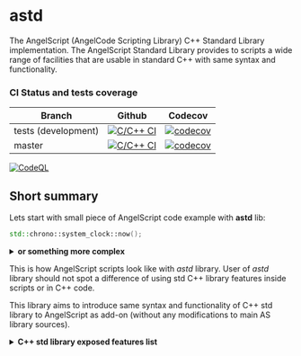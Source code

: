 # astd
The AngelScript (AngelCode Scripting Library) C++ Standard Library implementation. The AngelScript Standard Library provides to scripts a wide range of facilities that are usable in standard C++ with same syntax and functionality. 

### CI Status and tests coverage
Branch   | Github  | Codecov
---------|---------|---------
tests (development)    | [![C/C++ CI](https://github.com/oktonion/astd/actions/workflows/c-cpp.yml/badge.svg?branch=tests)](https://github.com/oktonion/astd/actions/workflows/c-cpp.yml)| [![codecov](https://codecov.io/gh/oktonion/astd/branch/tests/graph/badge.svg)](https://codecov.io/gh/oktonion/astd/branch/tests)
master   | [![C/C++ CI](https://github.com/oktonion/astd/actions/workflows/c-cpp.yml/badge.svg)](https://github.com/oktonion/astd/actions/workflows/c-cpp.yml) | [![codecov](https://codecov.io/gh/oktonion/astd/branch/tests/graph/badge.svg)](https://codecov.io/gh/oktonion/astd)


[![CodeQL](https://github.com/oktonion/astd/actions/workflows/codeql.yml/badge.svg)](https://github.com/oktonion/astd/actions/workflows/codeql.yml)

## Short summary

Lets start with small piece of AngelScript code example with **astd** lib:

```cpp
std::chrono::system_clock::now();
```

<details>
<summary><b>or something more complex</b></summary>

*script.as*
```cpp
int chrono_and_print_test() {
      std::chrono::system_clock::time_point begin_sys = std::chrono::system_clock::now();
      std::chrono::steady_clock::time_point begin_st = std::chrono::steady_clock::now();
      auto end_sys = std::chrono::system_clock::now();
      auto end_st = std::chrono::steady_clock::now();
      std::chrono::system_clock::duration period_sys = end_sys - begin_sys;
      std::chrono::steady_clock::duration period_st = end_st - begin_st;
	  
      auto period_mcs_sys = std::chrono::duration_cast<std::chrono::microseconds>(period_sys);
      auto period_mcs_st = std::chrono::duration_cast<std::chrono::microseconds>(period_st);
	  
      auto period_auto_sys = end_sys - begin_sys;
      auto period_auto_st = end_st - begin_st;
      std::chrono::milliseconds period_ms_sys = std::chrono::duration_cast<std::chrono::milliseconds>(period_sys);
      std::chrono::milliseconds period_ms_st = std::chrono::duration_cast<std::chrono::milliseconds>(period_st);
      std::chrono::seconds period_s_sys = std::chrono::duration_cast<std::chrono::seconds>(period_sys);
      std::chrono::seconds period_s_st = std::chrono::duration_cast<std::chrono::seconds>(period_st);
      auto time_since_sys = begin_sys.time_since_epoch();
      auto time_since_st = begin_st.time_since_epoch();
      
      period_sys += period_sys;
	  
	  {
	      auto count = period_mcs_sys.count();
	  }
	  
      std::print("system clock: period_mcs := {:d}, period_ms := {:d}, period_s := {:d}, begin.time_since := {:d}, end.time_since := {:d}, now.time_since := {:d}\n", 
        period_mcs_sys.count(), period_ms_sys.count(), std::chrono::duration_cast<std::chrono::seconds>(period_sys).count(), time_since_sys.count(), end_sys.time_since_epoch().count(), std::chrono::system_clock::now().time_since_epoch().count()
	  );
      std::print("steady clock: period_mcs := {:d}, period_ms := {:d}, period_s := {:d}, begin.time_since := {:d}, end.time_since := {:d}, now.time_since := {:d}\n", 
        period_mcs_st.count(), period_ms_st.count(), std::chrono::duration_cast<std::chrono::seconds>(period_st).count(), time_since_st.count(), end_st.time_since_epoch().count(), std::chrono::steady_clock::now().time_since_epoch().count()
	  );
      
	  return 0;
}

```

</details>

This is how AngelScript scripts look like with *astd* library. User of *astd* library should not spot a difference of using std C++ library features inside scripts or in C++ code. 

This library aims to introduce same syntax and functionality of C++ std library to AngelScript as add-on (without any modifications to main AS library sources).


<details>
<summary><b>C++ std library exposed features list</b></summary>

### Utilities library

| name                 | purpose                                                                        |  implemented | is final |
|----------------------|--------------------------------------------------------------------------------|:------------:|----------|
| `<chrono>`           | C++ time utilities                                                             | 50%          | no       |


</details>